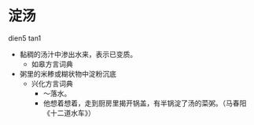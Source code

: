 



# 淀汤
dien5 tan1
+ 黏稠的汤汁中渗出水来，表示已变质。
  * 如皋方言词典
+ 粥里的米糁或糊状物中淀粉沉底
  * 兴化方言词典
    - ～落水。
    - 他想着想着，走到厨房里揭开锅盖，有半锅淀了汤的菜粥。（马春阳《十二道水车》）
